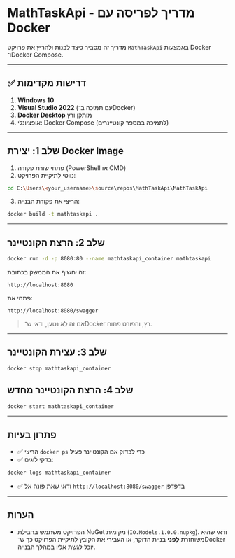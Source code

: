 # MathTaskApi - מדריך לפריסה עם Docker

מדריך זה מסביר כיצד לבנות ולהריץ את פרויקט `MathTaskApi` באמצעות Docker ו־Docker Compose.

---

## ✅ דרישות מקדימות

1. **Windows 10**
2. **Visual Studio 2022** (עם תמיכה ב־Docker)
3. **Docker Desktop** מותקן ורץ
4. אופציונלי: Docker Compose (לתמיכה במספר קונטיינרים)

---

## שלב 1: יצירת Docker Image

1. פתחי שורת פקודה (PowerShell או CMD)
2. נווטי לתיקיית הפרויקט:

```bash
cd C:\Users\<your_username>\source\repos\MathTaskApi\MathTaskApi
```

3. הריצי את פקודת הבנייה:

```bash
docker build -t mathtaskapi .
```

---

## שלב 2: הרצת הקונטיינר

```bash
docker run -d -p 8080:80 --name mathtaskapi_container mathtaskapi
```

זה יחשוף את הממשק בכתובת:

```
http://localhost:8080
```

פתחי את:

```
http://localhost:8080/swagger
```

> אם זה לא נטען, ודאי ש־Docker רץ, והפורט פתוח.

---

## שלב 3: עצירת הקונטיינר

```bash
docker stop mathtaskapi_container
```

## שלב 4: הרצת הקונטיינר מחדש

```bash
docker start mathtaskapi_container
```

---


## פתרון בעיות

- ✅ הריצי `docker ps` כדי לבדוק אם הקונטיינר פעיל
- ✅ בדקי לוגים:

```bash
docker logs mathtaskapi_container
```

- ✅ ודאי שאת פונה אל `http://localhost:8080/swagger` בדפדפן

---

## הערות
- הפרויקט משתמש בחבילת NuGet מקומית (`IO.Models.1.0.0.nupkg`). ודאי שהיא משוחזרת **לפני** בניית הדוקר, או העבירי את הקובץ לתיקיית הפרויקט כך ש־Docker יוכל לגשת אליו במהלך הבנייה.

